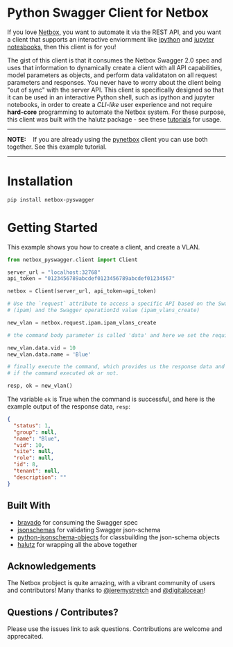 # Python Swagger Client for Netbox

If you love [Netbox](https://github.com/digitalocean/netbox), you want to automate it
via the REST API, and you want a client that supports an interactive enviornment like [ipython](https://ipython.org/)
and [jupyter notesbooks](http://jupyter.org/), then this client is for you!

The gist of this client is that it consumes the Netbox Swagger 2.0 spec and uses that information
to dynamically create a client with all API capabilities, model parameters as objects, and perform data validataton
on all request parameters and responses.  You never have to worry about the client being "out of sync"
with the server API.  This client is specifically designed so that it can be used in
an interactive Python shell, such as ipython and jupyter notebooks, in order to create a *CLI-like* user
experience and not require **hard-core** programming to automate the Netbox system.  For these purpose, this
client was built with the halutz package - see these [tutorials](https://github.com/jeremyschulman/halutz/tree/master/docs)
for usage.

---
**NOTE:** &nbsp;&nbsp; If you are already using the <a href="https://github.com/digitalocean/pynetbox">pynetbox</a>
client you can use both together.  See this example tutorial.  

---
 
# Installation

```bash
pip install netbox-pyswagger
```

# Getting Started

This example shows you how to create a client, and create a VLAN.
```python
from netbox_pyswagger.client import Client

server_url = "localhost:32768"
api_token = "0123456789abcdef0123456789abcdef01234567"

netbox = Client(server_url, api_token=api_token)

# Use the `request` attribute to access a specific API based on the Swagger tag value
# (ipam) and the Swagger operationId value (ipam_vlans_create)

new_vlan = netbox.request.ipam.ipam_vlans_create

# the command body parameter is called 'data' and here we set the required values

new_vlan.data.vid = 10
new_vlan.data.name = 'Blue'

# finally execute the command, which provides us the response data and the indication
# if the command executed ok or not.

resp, ok = new_vlan()
```

The variable `ok` is True when the command is successful, and here is the example output
of the response data, `resp`:

```json
{
  "status": 1, 
  "group": null, 
  "name": "Blue", 
  "vid": 10, 
  "site": null, 
  "role": null, 
  "id": 8, 
  "tenant": null, 
  "description": ""
}
```

## Built With

  - [bravado](https://github.com/Yelp/bravado) for consuming the Swagger spec
  - [jsonschemas](https://github.com/Julian/jsonschema) for validating Swagger json-schema
  - [python-jsonschema-objects](https://github.com/cwacek/python-jsonschema-objects) for classbuilding
  the json-schema objects
  - [halutz](https://github.com/jeremyschulman/halutz) for wrapping all the above together

## Acknowledgements

The Netbox probject is quite amazing, with a vibrant community of users and contributors!  Many
thanks to [@jeremystretch](https://github.com/jeremystretch]) and [@digitalocean](https://github.com/digitalocean)!

## Questions / Contributes?

Please use the issues link to ask questions.  Contributions are welcome and apprecaited.